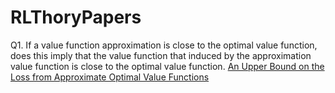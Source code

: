 # RLThoryPapers
Q1. If a value function approximation is close to the optimal value function, does this imply that the value function that induced by the approximation value function is close to the optimal value function.
[An Upper Bound on the Loss from Approximate Optimal Value Functions](https://www.cis.upenn.edu/~mkearns/teaching/cis620/papers/SinghYee.pdf)
